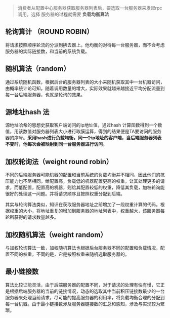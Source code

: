 > 消费者从配置中心服务器获取服务器列表后，要选取一台服务器来发起rpc 调用。选择 服务器的过程就需要 __负载均衡算法__

## 轮询算计 （ROUND ROBIN）
将请求按照顺序轮流的分派到拂去器上。他均衡的对待每一台服务器，而不会考虑服务器的实际链接数，和当前的系统负载。
## 随机算法（random）
通过系统随机函数，根据后台的服务器列表的大小来随机获取其中一台机器访问，由概率统计论可知，随着调用数量的增大，实际效果就越来越接近平均分配流量到每一台后端服务器，也就是轮询的效果。
## 源地址hash 法
源地址哈希的思想史获取客户端访问的ip地址值，通过hash 计算函数得到一个数值，用该数值对服务器列表大小进行取膜运算，得到的结果便是TA要访问的服务器的序号。__采用hash进行负载均衡，同一个ip地址的客户端，当后端服务器列表不变时，他每次会被映射到同一台服务器进行访问__。
## 加权轮询法（weight round robin）
不同的后端服务器可能机器的配置和当前系统的负载均衡并不相同，因此他们的抗压能力也不尽相同。给配置高，负载低的机器配置更高的权重，让其处理更多的请求，而低配置，配置高的机器，则给其配置较低的权重，降低其负载，加权轮询能很好的处理这一问题。并将请求顺序且按照权重分配到后端。

其实与轮询算法类似，知识在获取服务器地址之前增加了一段权重计算的代码。根据权重的大小，将地址重复的增加到服务器的地址列表中，权重越大，该服务器每轮所获得的请求数量越多。
## 加权随机算法（weight random）
与加权轮询算法一致，加权随机算法也根据后台服务器不同的配置和负载情况，配置不同的权重，不同的是，它是按照权重来随机选取服务器的。

## 最小链接数

算法比较证能灵活，由于后端服务器的配置不同，对于请求的处理有快有慢，它正是根据后端服务器的当前的链接情况，动态的选取其中当前积压链接数最少的一台服务器来处理当前请求，尽可能的提高服务器的利用率，将负载均衡合理的分配到每一台机器。由于最小链接数涉及服务器链接数的汇总和感知，涉及与实现较为繁琐。
